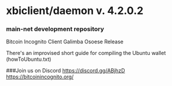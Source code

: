 # xbiclient/daemon v. 4.2.0.2
### main-net development repository
Bitcoin Incognito Client Galimba Osoese Release

There's an improvised short guide for compiling the Ubuntu wallet
(howToUbuntu.txt)

###Join us on Discord https://discord.gg/ABjhzD
https://bitcoinincognito.org/


